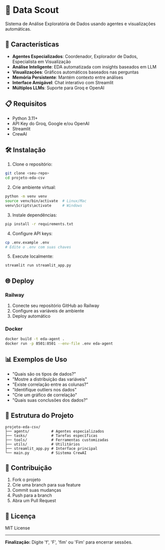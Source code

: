 # 🤖 Data Scout

Sistema de Análise Exploratória de Dados usando agentes e visualizações automáticas.

## 🚀 Características

- **Agentes Especializados**: Coordenador, Explorador de Dados, Especialista em Visualização
- **Análise Inteligente**: EDA automatizada com insights baseados em LLM
- **Visualizações**: Gráficos automáticos baseados nas perguntas
- **Memória Persistente**: Mantém contexto entre análises
- **Interface Amigável**: Chat interativo com Streamlit
- **Múltiplos LLMs**: Suporte para Groq e OpenAI

## 📋 Requisitos

- Python 3.11+
- API Key do Groq, Google e/ou OpenAI
- Streamlit
- CrewAI

## 🛠️ Instalação

1. Clone o repositório:
```bash
git clone <seu-repo>
cd projeto-eda-csv
```

2. Crie ambiente virtual:
```bash
python -m venv venv
source venv/bin/activate  # Linux/Mac
venv\Scripts\activate     # Windows
```

3. Instale dependências:
```bash
pip install -r requirements.txt
```

4. Configure API keys:
```bash
cp .env.example .env
# Edite o .env com suas chaves
```

5. Execute localmente:
```bash
streamlit run streamlit_app.py
```

## 🌐 Deploy

### Railway
1. Conecte seu repositório GitHub ao Railway
2. Configure as variáveis de ambiente
3. Deploy automático

### Docker
```bash
docker build -t eda-agent .
docker run -p 8501:8501 --env-file .env eda-agent
```

## 📊 Exemplos de Uso

- "Quais são os tipos de dados?"
- "Mostre a distribuição das variáveis"
- "Existe correlação entre as colunas?"
- "Identifique outliers nos dados"
- "Crie um gráfico de correlação"
- "Quais suas conclusões dos dados?"

## 🔧 Estrutura do Projeto

```
projeto-eda-csv/
├── agents/          # Agentes especializados
├── tasks/           # Tarefas específicas
├── tools/           # Ferramentas customizadas
├── utils/           # Utilitários
├── streamlit_app.py # Interface principal
└── main.py          # Sistema CrewAI
```

## 🤝 Contribuição

1. Fork o projeto
2. Crie uma branch para sua feature
3. Commit suas mudanças
4. Push para a branch
5. Abra um Pull Request

## 📄 Licença

MIT License

---

**Finalização:** Digite 'f', 'F', 'fim' ou 'Fim' para encerrar sessões.
